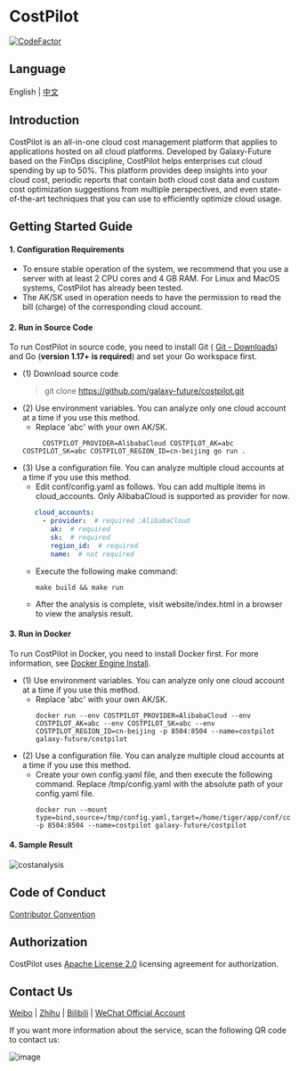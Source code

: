 # CostPilot
[![CodeFactor](https://www.codefactor.io/repository/github/galaxy-future/costpilot/badge)](https://www.codefactor.io/repository/github/galaxy-future/costpilot)

Language
----

English | [中文](https://github.com/galaxy-future/costpilot/blob/dev/docs/CH-README.md)

Introduction
-----
CostPilot is an all-in-one cloud cost management platform that applies to applications hosted on all cloud platforms. Developed by Galaxy-Future based on the FinOps discipline, CostPilot helps enterprises cut cloud spending by up to 50%. This platform provides deep insights into your cloud cost, periodic reports that contain both cloud cost data and custom cost optimization suggestions from multiple perspectives, and even state-of-the-art techniques that you can use to efficiently optimize cloud usage.

Getting Started Guide
----
#### 1. Configuration Requirements

- To ensure stable operation of the system, we recommend that you use a server with at least 2 CPU cores and 4 GB RAM. For Linux and MacOS systems, CostPilot has already been tested.
- The AK/SK used in operation needs to have the permission to read the bill (charge) of the corresponding cloud account.

#### 2. Run in Source Code
To run CostPilot in source code, you need to install Git ( [Git - Downloads](https://git-scm.com/downloads)) and Go (**version 1.17+ is required**) and set your Go workspace first.

* (1) Download source code
  > git clone https://github.com/galaxy-future/costpilot.git
* (2) Use environment variables. You can analyze only one cloud account at a time if you use this method.
  - Replace 'abc' with your own AK/SK.
  ```shell
       COSTPILOT_PROVIDER=AlibabaCloud COSTPILOT_AK=abc COSTPILOT_SK=abc COSTPILOT_REGION_ID=cn-beijing go run .
  ```
* (3) Use a configuration file. You can analyze multiple cloud accounts at a time if you use this method.
    -  Edit conf/config.yaml as follows. You can add multiple items in cloud_accounts. Only AlibabaCloud is supported as provider for now.
     ```yaml
        cloud_accounts:
          - provider:  # required :AlibabaCloud
            ak:  # required
            sk:  # required
            region_id:  # required
            name:  # not required
    ```
    - Execute the following make command:
        ```shell
        make build && make run
      ```
    - After the analysis is complete, visit website/index.html in a browser to view the analysis result.

#### 3. Run in Docker
To run CostPilot in Docker, you need to install Docker first. For more information, see
[Docker Engine Install](https://docs.docker.com/engine/install/).

* (1) Use environment variables. You can analyze only one cloud account at a time if you use this method.
  - Replace 'abc' with your own AK/SK.
    ```shell
    docker run --env COSTPILOT_PROVIDER=AlibabaCloud --env COSTPILOT_AK=abc --env COSTPILOT_SK=abc --env COSTPILOT_REGION_ID=cn-beijing -p 8504:8504 --name=costpilot galaxy-future/costpilot
    ```
* (2) Use a configuration file. You can analyze multiple cloud accounts at a time if you use this method.
  - Create your own config.yaml file, and then execute the following command. Replace /tmp/config.yaml with the absolute path of your config.yaml file.
    ```shell
    docker run --mount type=bind,source=/tmp/config.yaml,target=/home/tiger/app/conf/config.yaml -p 8504:8504 --name=costpilot galaxy-future/costpilot
    ```
#### 4. Sample Result
![costanalysis](https://user-images.githubusercontent.com/87166597/195545060-a341307d-6dca-45f9-8f26-38a484073f5d.jpg)

Code of Conduct
------
[Contributor Convention](https://github.com/galaxy-future/costpilot/blob/master/CODE_OF_CONDUCT)

Authorization
-----

CostPilot uses [Apache License 2.0](https://github.com/galaxy-future/costpilot/blob/master/LICENSE) licensing agreement for authorization.

Contact Us
-----

[Weibo](https://weibo.com/galaxyfuture) | [Zhihu](https://www.zhihu.com/org/xing-yi-wei-lai) | [Bilibili](https://space.bilibili.com/2057006251)
| [WeChat Official Account](https://github.com/galaxy-future/comandx/blob/main/docs/resource/wechat_official_account.md)

If you want more information about the service, scan the following QR code to contact us:

![image](https://user-images.githubusercontent.com/102009012/163559389-813afa06-924f-412d-8642-1a0944384f91.png)

